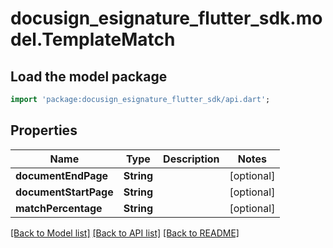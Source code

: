 # docusign_esignature_flutter_sdk.model.TemplateMatch

## Load the model package
```dart
import 'package:docusign_esignature_flutter_sdk/api.dart';
```

## Properties
Name | Type | Description | Notes
------------ | ------------- | ------------- | -------------
**documentEndPage** | **String** |  | [optional] 
**documentStartPage** | **String** |  | [optional] 
**matchPercentage** | **String** |  | [optional] 

[[Back to Model list]](../README.md#documentation-for-models) [[Back to API list]](../README.md#documentation-for-api-endpoints) [[Back to README]](../README.md)


